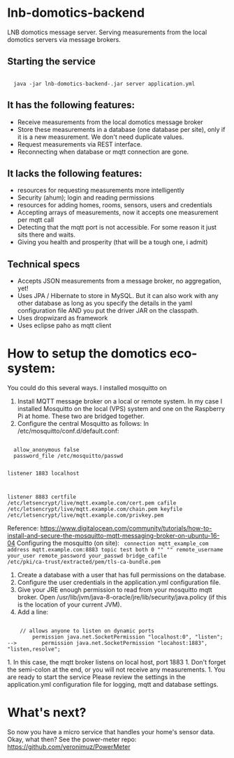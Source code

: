 # lnb-domotics-backend
LNB domotics message server. Serving measurements from the local domotics servers via message brokers.
## Starting the service
<code>
  java -jar lnb-domotics-backend-<version>.jar server application.yml
</code>
  
## It has the following features:
* Receive measurements from the local domotics message broker
* Store these measurements in a database (one database per site), only if it is a new measurement. We don't need duplicate values.
* Request measurements via REST interface.
* Reconnecting when database or mqtt connection are gone.

## It lacks the following features:
* resources for requesting measurements more intelligently
* Security (ahum); login and reading permissions
* resources for adding homes, rooms, sensors, users and credentials
* Accepting arrays of measurements, now it accepts one measurement per mqtt call
* Detecting that the mqtt port is not accessible. For some reason it just sits there and waits.
* Giving you health and prosperity (that will be a tough one, i admit)

## Technical specs
* Accepts JSON measurements from a message broker, no aggregation, yet!
* Uses JPA / Hibernate to store in MySQL. But it can also work with any other database as long as you specify the details in the yaml configuration file AND you put the driver JAR on the classpath.
* Uses dropwizard as framework
* Uses eclipse paho as mqtt client

# How to setup the domotics eco-system:
You could do this several ways. I installed mosquitto on 
1. Install MQTT message broker on a local or remote system. In my case I installed Mosquitto on the local (VPS) system and one on the Raspberry Pi at home. These two are bridged together.
1. Configure the central Mosquitto as follows: In /etc/mosquitto/conf.d/default.conf:
<code>
  allow_anonymous false
  password_file /etc/mosquitto/passwd
  
  listener 1883 localhost
  
  listener 8883
  certfile /etc/letsencrypt/live/mqtt.example.com/cert.pem
  cafile /etc/letsencrypt/live/mqtt.example.com/chain.pem
  keyfile /etc/letsencrypt/live/mqtt.example.com/privkey.pem
</code>

Reference: https://www.digitalocean.com/community/tutorials/how-to-install-and-secure-the-mosquitto-mqtt-messaging-broker-on-ubuntu-16-04
Configuring the mosquitto (on site):
<code>
  connection mqtt_example_com
  address mqtt.example.com:8883
  topic test both 0 "" ""
  remote_username your_user
  remote_password your_passwd
  bridge_cafile /etc/pki/ca-trust/extracted/pem/tls-ca-bundle.pem
</code>
1. Create a database with a user that has full permissions on the database.
1. Configure the user credentials in the application.yml configuration file.
1. Give your JRE enough permission to read from your mosquitto mqtt broker. Open /usr/lib/jvm/java-8-oracle/jre/lib/security/java.policy (if this is the location of your current JVM).
1. Add a line: 
<code>
    // allows anyone to listen on dynamic ports
        permission java.net.SocketPermission "localhost:0", "listen";
-->        permission java.net.SocketPermission "locahost:1883", "listen,resolve";
    
</code>
1. In this case, the mqtt broker listens on local host, port 1883
1. Don't forget the semi-colon at the end, or you will not receive any measurements.
1. You are ready to start the service
Please review the settings in the application.yml configuration file for logging, mqtt and database settings.

# What's next?
So now you have a micro service that handles your home's sensor data. Okay, what then?
See the power-meter repo: https://github.com/yeronimuz/PowerMeter
